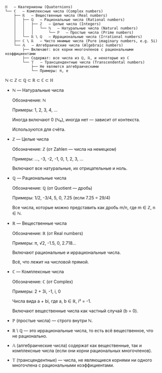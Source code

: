 ```
ℍ   — Кватернионы (Quaternions)
└── ℂ   — Комплексные числа (Complex numbers)
    ├── ℝ   — Вещественные числа (Real numbers)
    │   ├── ℚ   — Рациональные числа (Rational numbers)
    │   │   ├── ℤ   — Целые числа (Integers)
    │   │   │   └── ℕ   — Натуральные числа (Natural numbers)
    │   │   │       └── ℙ   — Простые числа (Prime numbers)
    │   └── ℝ \ ℚ   — Иррациональные числа (Irrational numbers)
    ├── ℂ \ ℝ   — Чисто мнимые числа (Pure imaginary numbers, e.g. 5i)
    └── 𝔸   — Алгебраические числа (Algebraic numbers)
        ├── Включают: все корни многочленов с рациональными коэффициентами
        ├── Содержат: все числа из ℚ, ℝ, и некоторые из ℂ
        └── 𝕋   — Трансцендентные числа (Transcendental numbers)
            ├── Не являются алгебраическими
            └── Примеры: π, e
```


ℕ ⊂ ℤ ⊂ ℚ ⊂ ℝ ⊂ ℂ ⊂ ℍ

* ℕ — Натуральные числа

    Обозначение: ℕ

    Примеры: 1, 2, 3, 4, ...

    Иногда включают 0 (ℕ₀), иногда нет — зависит от контекста.

    Используются для счёта.

* ℤ — Целые числа

    Обозначение: ℤ (от Zahlen — числа на немецком)

    Примеры: ..., -3, -2, -1, 0, 1, 2, 3, ...

    Включают все натуральные, их отрицательные и ноль.

* ℚ — Рациональные числа

    Обозначение: ℚ (от Quotient — дробь)

    Примеры: 1/2, -3/4, 5, 0, 7.25 (если 7.25 = 29/4)

    Все числа, которые можно представить как дробь m/n, где m ∈ ℤ, n ∈ ℕ.

* ℝ — Вещественные числа

    Обозначение: ℝ (от Real numbers)

    Примеры: π, √2, -1.5, 0, 2.718...

    Включают рациональные и иррациональные числа.

    Всё, что лежит на числовой прямой.

* ℂ — Комплексные числа

    Обозначение: ℂ (от Complex)

    Примеры: 2 + 3i, -1, i, 0

    Числа вида a + bi, где a, b ∈ ℝ, i² = -1.

    Включают вещественные числа как частный случай (b = 0).

* ℙ (простые числа) — строго внутри ℕ.
* ℝ \ ℚ — это иррациональные числа, то есть всё вещественное, что не рационально.
* 𝔸 (алгебраические числа) содержат как вещественные, так и комплексные числа (если они корни рациональных многочленов).
* 𝕋 (трансцендентные) — числа, не являющиеся корнями ни одного многочлена с рациональными коэффициентами.